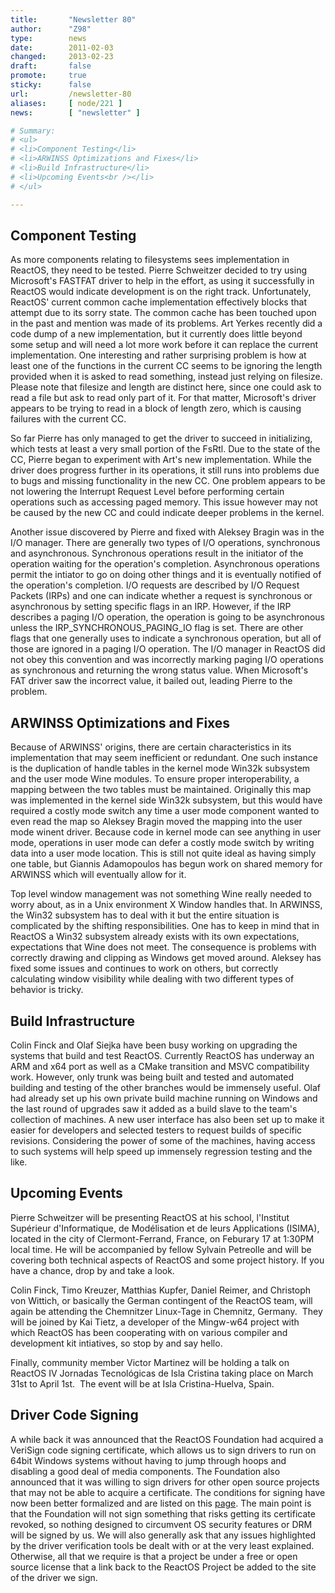 ```yaml
---
title:       "Newsletter 80"
author:      "Z98"
type:        news
date:        2011-02-03
changed:     2013-02-23
draft:       false
promote:     true
sticky:      false
url:         /newsletter-80
aliases:     [ node/221 ]
news:        [ "newsletter" ]

# Summary:
# <ul>
# <li>Component Testing</li>
# <li>ARWINSS Optimizations and Fixes</li>
# <li>Build Infrastructure</li>
# <li>Upcoming Events<br /></li>
# </ul>

---
```

<h2>Component Testing</h2>
<p>As more components relating to filesystems sees implementation in ReactOS, they need to be tested.  Pierre Schweitzer decided to try using Microsoft's FASTFAT driver to help in the effort, as using it successfully in ReactOS would indicate development is on the right track.  Unfortunately, ReactOS' current common cache implementation effectively blocks that attempt due to its sorry state.  The common cache has been touched upon in the past and mention was made of its problems.  Art Yerkes recently did a code dump of a new implementation, but it currently does little beyond some setup and will need a lot more work before it can replace the current implementation.  One interesting and rather surprising problem is how at least one of the functions in the current CC seems to be ignoring the length provided when it is asked to read something, instead just relying on filesize.  Please note that filesize and length are distinct here, since one could ask to read a file but ask to read only part of it.  For that matter, Microsoft's driver appears to be trying to read in a block of length zero, which is causing failures with the current CC.</p>
<p>So far Pierre has only managed to get the driver to succeed in initializing, which tests at least a very small portion of the FsRtl.  Due to the state of the CC, Pierre began to experiment with Art's new implementation.  While the driver does progress further in its operations, it still runs into problems due to bugs and missing functionality in the new CC.  One problem appears to be not lowering the Interrupt Request Level before performing certain operations such as accessing paged memory.  This issue however may not be caused by the new CC and could indicate deeper problems in the kernel.</p>
<p>Another issue discovered by Pierre and fixed with Aleksey Bragin was in the I/O manager.  There are generally two types of I/O operations, synchronous and asynchronous.  Synchronous operations result in the initiator of the operation waiting for the operation's completion.  Asynchronous operations permit the intiator to go on doing other things and it is eventually notified of the operation's completion.  I/O requests are described by I/O Request Packets (IRPs) and one can indicate whether a request is synchronous or asynchronous by setting specific flags in an IRP.  However, if the IRP describes a paging I/O operation, the operation is going to be asynchronous unless the IRP_SYNCHRONOUS_PAGING_IO flag is set.  There are other flags that one generally uses to indicate a synchronous operation, but all of those are ignored in a paging I/O operation.  The I/O manager in ReactOS did not obey this convention and was incorrectly marking paging I/O operations as synchronous and returning the wrong status value.  When Microsoft's FAT driver saw the incorrect value, it bailed out, leading Pierre to the problem.</p>
<h2>ARWINSS Optimizations and Fixes</h2>
<p>Because of ARWINSS' origins, there are certain characteristics in its implementation that may seem inefficient or redundant.  One such instance is the duplication of handle tables in the kernel mode Win32k subsystem and the user mode Wine modules.  To ensure proper interoperability, a mapping between the two tables must be maintained.  Originally this map was implemented in the kernel side Win32k subsystem, but this would have required a costly mode switch any time a user mode component wanted to even read the map so Aleksey Bragin moved the mapping into the user mode winent driver.  Because code in kernel mode can see anything in user mode, operations in user mode can defer a costly mode switch by writing data into a user mode location.  This is still not quite ideal as having simply one table, but Giannis Adamopoulos has begun work on shared memory for ARWINSS which will eventually allow for it.</p>
<p>Top level window management was not something Wine really needed to worry about, as in a Unix environment X Window handles that.  In ARWINSS, the Win32 subsystem has to deal with it but the entire situation is complicated by the shifting responsibilities.  One has to keep in mind that in ReactOS a Win32 subsystem already exists with its own expectations, expectations that Wine does not meet.  The consequence is problems with correctly drawing and clipping as Windows get moved around.  Aleksey has fixed some issues and continues to work on others, but correctly calculating window visibility while dealing with two different types of behavior is tricky.</p>
<h2>Build Infrastructure</h2>
<p>Colin Finck and Olaf Siejka have been busy working on upgrading the systems that build and test ReactOS.  Currently ReactOS has underway an ARM and x64 port as well as a CMake transition and MSVC compatibility work.  However, only trunk was being built and tested and automated building and testing of the other branches would be immensely useful.  Olaf had already set up his own private build machine running on Windows and the last round of upgrades saw it added as a build slave to the team's collection of machines.  A new user interface has also been set up to make it easier for developers and selected testers to request builds of specific revisions.  Considering the power of some of the machines, having access to such systems will help speed up immensely regression testing and the like.</p>
<h2>Upcoming Events<br /></h2>
<p>Pierre Schweitzer will be presenting ReactOS at his school, l'Institut Sup&eacute;rieur d'Informatique, de Mod&eacute;lisation et de leurs Applications (ISIMA), located in the city of Clermont-Ferrand, France, on Feburary 17 at 1:30PM local time.  He will be accompanied by fellow Sylvain Petreolle and will be covering both technical aspects of ReactOS and some project history.  If you have a chance, drop by and take a look.</p>
<p>Colin Finck, Timo Kreuzer, Matthias Kupfer, Daniel Reimer, and Christoph von Wittich, or basically the German contingent of the ReactOS team, will again be attending the Chemnitzer Linux-Tage in Chemnitz, Germany.&nbsp; They will be joined by Kai Tietz, a developer of the Mingw-w64 project with which ReactOS has been cooperating with on various compiler and development kit intiatives, so stop by and say hello.</p>
<p>Finally, community member Victor Martinez will be holding a talk on ReactOS IV Jornadas Tecnol&oacute;gicas de Isla Cristina taking place on March 31st to April 1st.&nbsp; The event will be at Isla Cristina-Huelva, Spain.</p>
<h2>Driver Code Signing</h2>
<p>A while back it was announced that the ReactOS Foundation had acquired a VeriSign code signing certificate, which allows us to sign drivers to run on 64bit Windows systems without having to jump through hoops and disabling a good deal of media components.  The Foundation also announced that it was willing to sign drivers for other open source projects that may not be able to acquire a certificate.  The conditions for signing have now been better formalized and are listed on this <a href="../wiki/Driver_Signing">page</a>.  The main point is that the Foundation will not sign something that risks getting its certificate revoked, so nothing designed to circumvent OS security features or DRM will be signed by us.  We will also generally ask that any issues highlighted by the driver verification tools be dealt with or at the very least explained.  Otherwise, all that we require is that a project be under a free or open source license that a link back to the ReactOS Project be added to the site of the driver we sign.</p>
